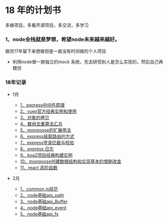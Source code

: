 # 18 年的计划书

多做项目，多看开源项目，多交流，多学习

### 1、node全栈就是梦想，希望node未来越来越好。
做完17年留下来想做但是一直没有时间做的个人项目

- 利用node做一款独立的mock 系统，先去研究别人是怎么实现的，然后自己再模仿



### 18年记录
- 1月
    - [1、express中间件原理](./1月/express中间件的原理/express中间件原理.js)
    - [2、vuex官方经典实例和使用](./1月/shopping-cart)
    - [3、对象的拷贝](./1月/对象拷贝)
    - [4、数组去重算法汇总](./1月/数组去重.js)
    - [5、mongoose的扩展用法](./1月/7、mongoose的扩展用法)
    - [6、express装载路由的方式](./1月/8、express装载路由的方法)
    - [7、express登录拦截与校验](./1月/9、登录拦截与校验)
    - [8、express 日志](./1月/10、express日志打印)
    - [9、koa2项目经典构建实例](./1月/12、koa2项目框架搭建)
    - [10、mongoose创建数据结构和实现基本的增删改查](./1月/13、mongoose创建数据结构和实现基本的增删改查)
    - [11、react 高阶函数](./1月/14、react%20高阶函数)
    
- 2月
    - [1、common.js规范](./2月/1、commonjs)
    - [2、node基础api_path](./2月/3、node基础api_path)
    - [3、node基础api_Buffer](./2月/4、node基础api_Buffer)
    - [4、node基础api_event](./2月/5、node基础api_event)
    - [5、node基础api_fs](./2月/6、node基础api_fs)